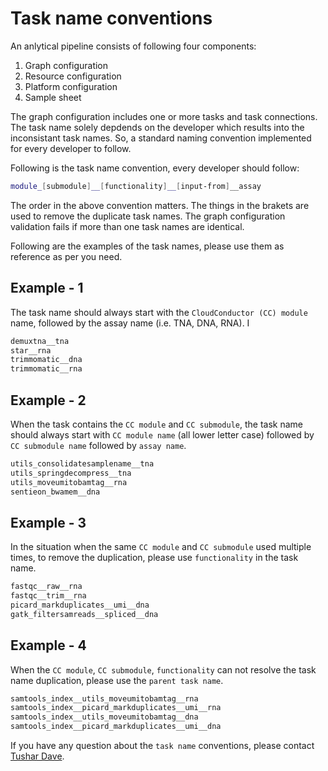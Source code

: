 # Task name conventions

An anlytical pipeline consists of following four components:
1. Graph configuration
2. Resource configuration
3. Platform configuration
4. Sample sheet

The graph configuration includes one or more tasks and task connections. The task name solely depdends on the 
developer which results into the inconsistant task names. So, a standard naming convention implemented for every 
developer to follow.

Following is the task name convention, every developer should follow:
```bash
module_[submodule]__[functionality]__[input-from]__assay
```

The order in the above convention matters. The things in the brakets are used to remove the duplicate task names. 
The graph configuration validation fails if more than one task names are identical.

Following are the examples of the task names, please use them as reference as per you need.

## Example - 1
The task name should always start with the `CloudConductor (CC) module` name, followed by the assay name (i.e. TNA, 
DNA, RNA). I
```bash
demuxtna__tna
star__rna
trimmomatic__dna
trimmomatic__rna
```

## Example - 2
When the task contains the `CC module` and `CC submodule`, the task name should always start with `CC module name` 
(all lower letter case) followed by `CC submodule name` followed by `assay name`.
```bash
utils_consolidatesamplename__tna
utils_springdecompress__tna
utils_moveumitobamtag__rna
sentieon_bwamem__dna
```

## Example - 3
In the situation when the same `CC module` and `CC submodule` used multiple times, to remove the duplication, please 
use `functionality` in the task name.
```bash
fastqc__raw__rna
fastqc__trim__rna
picard_markduplicates__umi__dna
gatk_filtersamreads__spliced__dna
```

## Example - 4
When the `CC module`, `CC submodule`, `functionality` can not resolve the task name duplication, please use the 
`parent task name`.
```bash
samtools_index__utils_moveumitobamtag__rna
samtools_index__picard_markduplicates__umi__rna
samtools_index__utils_moveumitobamtag__dna
samtools_index__picard_markduplicates__umi__dna
```

If you have any question about the `task name` conventions, please contact [Tushar Dave](mailto:tushar.dave@duke.edu). 

